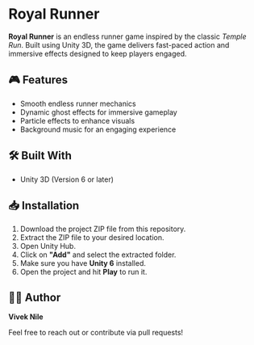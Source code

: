 # Royal Runner

**Royal Runner** is an endless runner game inspired by the classic *Temple Run*. Built using Unity 3D, the game delivers fast-paced action and immersive effects designed to keep players engaged.

## 🎮 Features

- Smooth endless runner mechanics  
- Dynamic ghost effects for immersive gameplay  
- Particle effects to enhance visuals  
- Background music for an engaging experience  

## 🛠️ Built With

- Unity 3D (Version 6 or later)

## 📥 Installation

1. Download the project ZIP file from this repository.
2. Extract the ZIP file to your desired location.
3. Open Unity Hub.
4. Click on **"Add"** and select the extracted folder.
5. Make sure you have **Unity 6** installed.
6. Open the project and hit **Play** to run it.

## 👨‍💻 Author

**Vivek Nile**

Feel free to reach out or contribute via pull requests!


